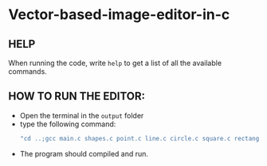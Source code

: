 # Vector-based-image-editor-in-c 

## HELP
When running the code, write ```help``` to get a list of all the available commands.

## HOW TO RUN THE EDITOR:
- Open the terminal in the ```output``` folder
- type the following command:<br>
  ```bash
  "cd ..;gcc main.c shapes.c point.c line.c circle.c square.c rectangle.c polygon.c input.c display.c -o ".\output\main.exe"; cd output; ./main.exe"
  ```
- The program should compiled and run.
